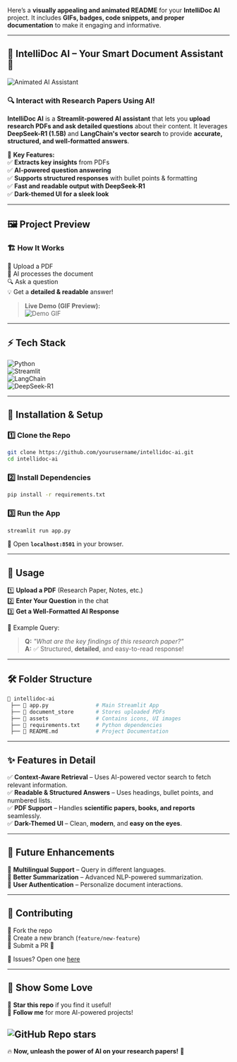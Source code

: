 Here’s a **visually appealing and animated README** for your **IntelliDoc AI** project. It includes **GIFs, badges, code snippets, and proper documentation** to make it engaging and informative.  

---

## 📘 IntelliDoc AI – Your Smart Document Assistant 🚀  

![Animated AI Assistant](https://media.giphy.com/media/QTfX9Ejfra3ZmNxh6B/giphy.gif)  

### 🔍 **Interact with Research Papers Using AI!**  

**IntelliDoc AI** is a **Streamlit-powered AI assistant** that lets you **upload research PDFs and ask detailed questions** about their content. It leverages **DeepSeek-R1 (1.5B)** and **LangChain's vector search** to provide **accurate, structured, and well-formatted answers**.  

🚀 **Key Features:**  
✅ **Extracts key insights** from PDFs  
✅ **AI-powered question answering**  
✅ **Supports structured responses** with bullet points & formatting  
✅ **Fast and readable output with DeepSeek-R1**  
✅ **Dark-themed UI for a sleek look**  

---

## 🖼️ **Project Preview**  

### 🏗 **How It Works**  
🎯 Upload a PDF  
🧠 AI processes the document  
🔍 Ask a question  
💡 Get a **detailed & readable** answer!  

> **Live Demo (GIF Preview):**  
> ![Demo GIF](https://media.giphy.com/media/xT0xeJpnrWC4XWblEk/giphy.gif)  

---

## ⚡ **Tech Stack**  
![Python](https://img.shields.io/badge/Python-3.10-blue.svg?style=for-the-badge&logo=python)  
![Streamlit](https://img.shields.io/badge/Streamlit-1.27-red.svg?style=for-the-badge&logo=streamlit)  
![LangChain](https://img.shields.io/badge/LangChain-✓-yellow.svg?style=for-the-badge)  
![DeepSeek-R1](https://img.shields.io/badge/DeepSeek_R1-1.5B-lightblue.svg?style=for-the-badge)  

---

## 🔧 **Installation & Setup**  

### **1️⃣ Clone the Repo**
```bash
git clone https://github.com/yourusername/intellidoc-ai.git
cd intellidoc-ai
```

### **2️⃣ Install Dependencies**
```bash
pip install -r requirements.txt
```

### **3️⃣ Run the App**
```bash
streamlit run app.py
```

🔹 Open **`localhost:8501`** in your browser.  

---

## 🎯 **Usage**  

1️⃣ **Upload a PDF** (Research Paper, Notes, etc.)  
2️⃣ **Enter Your Question** in the chat  
3️⃣ **Get a Well-Formatted AI Response**  

🔹 Example Query:  
> **Q:** _"What are the key findings of this research paper?"_  
> **A:** ✅ Structured, **detailed**, and easy-to-read response!  

---

## 🛠 **Folder Structure**  
```bash
📂 intellidoc-ai
 ├── 📄 app.py               # Main Streamlit App
 ├── 📂 document_store       # Stores uploaded PDFs
 ├── 📂 assets               # Contains icons, UI images
 ├── 📜 requirements.txt     # Python dependencies
 ├── 📖 README.md            # Project Documentation
```

---

## ✨ **Features in Detail**  
✅ **Context-Aware Retrieval** – Uses AI-powered vector search to fetch relevant information.  
✅ **Readable & Structured Answers** – Uses headings, bullet points, and numbered lists.  
✅ **PDF Support** – Handles **scientific papers, books, and reports** seamlessly.  
✅ **Dark-Themed UI** – Clean, **modern**, and **easy on the eyes**.  

---

## 🎯 **Future Enhancements**  
🚀 **Multilingual Support** – Query in different languages.  
🚀 **Better Summarization** – Advanced NLP-powered summarization.  
🚀 **User Authentication** – Personalize document interactions.  

---

## 🤝 **Contributing**  

🔹 Fork the repo  
🔹 Create a new branch (`feature/new-feature`)  
🔹 Submit a PR 🎉  

📢 Issues? Open one [here](https://github.com/yourusername/intellidoc-ai/issues)  

---

## 🎉 **Show Some Love**  

🌟 **Star this repo** if you find it useful!  
💬 **Follow me** for more AI-powered projects!  

![GitHub Repo stars](https://img.shields.io/github/stars/yourusername/intellidoc-ai?style=social)  
---

🔥 **Now, unleash the power of AI on your research papers!** 🚀
